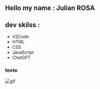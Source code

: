 ## Hello my name : Julian ROSA 

## dev skilss :

- VSCode
- HTML
- CSS
- JavaScript
- ChatGPT

### texte

![gif](https://i.gifer.com/BMmR.gif)